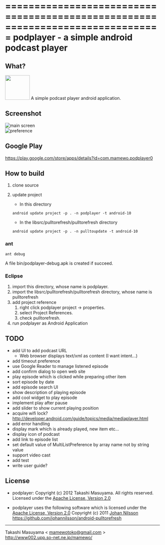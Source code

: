 ===============================================================================
podplayer - a simple android podcast player
===============================================================================

What?
----------
<img src="https://github.com/mamewotoko/podplayer/raw/pullupdate/res/drawable-hdpi/ic_launcher.png" width="80" height="80">
A simple podcast player android application.

Screenshot
----------
![main screen](https://github.com/mamewotoko/podplayer/raw/pullupdate/doc/mainscreen.png)    
![preference](https://github.com/mamewotoko/podplayer/raw/pullupdate/doc/preference.png)

Google Play
------------
https://play.google.com/store/apps/details?id=com.mamewo.podplayer0

How to build
------------
1. clone source
2. update project
    * In this directory

     `android update project -p . -n podplayer -t android-10`
    * In the libsrc/pulltorefresh/pulltorefresh directory

     `android update project -p . -n pulltoupdate -t android-10`
### ant

    ant debug
A file bin/podplayer-debug.apk is created if succeed.

### Eclipse
1. import this directory, whose name is podplayer.
2. import the libsrc/pulltorefresh/pulltorefresh directory, whose name is pulltorefresh
3. add project reference
    1. right click podplayer project -> properties. 
    2. select Project References. 
    3. check pulltorefresh. 
4. run podplayer as Android Application

TODO
----------
* add UI to add podcast URL
    * Web browser displays text/xml as content (I want intent...)
* add timeout preference
* use Google Reader to manage listened episode
* add confirm dialog to open web site
* play episode which is clicked while preparing other item
* sort episode by date
* add episode search UI
* show description of playing episode
* add cool widget to play episode
* implement play after pause
* add slider to show current playing position
* acquire wifi lock?
http://developer.android.com/guide/topics/media/mediaplayer.html
* add error handling
* display mark which is already played, new item etc...
* display icon of podcast
* add link to episode list
* set default value of MultiListPreference by array name not by string value
* support video cast
* add test
* write user guide?

License
----------
* podplayer: Copyright (c) 2012 Takashi Masuyama. All rights reserved. 
Licensed under the [Apache License, Version 2.0](http://www.apache.org/licenses/LICENSE-2.0.html)

* podplayer uses the following software which is licensed under the 
[Apache License, Version 2.0](http://www.apache.org/licenses/LICENSE-2.0.html)
Copyright (c) 2011 [Johan Nilsson](http://markupartist.com)
https://github.com/johannilsson/android-pulltorefresh

----
Takashi Masuyama < mamewotoko@gmail.com >  
http://www002.upp.so-net.ne.jp/mamewo/
